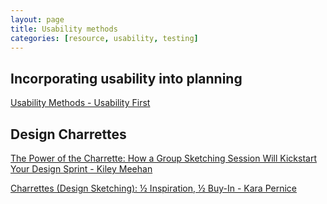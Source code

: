 ```yaml
---
layout: page
title: Usability methods
categories: [resource, usability, testing]
---
```


## Incorporating usability into planning

<a href="http://www.usabilityfirst.com/usability-methods/" target="_blank">Usability Methods - Usability First</a>

## Design Charrettes

<a href="https://medium.com/building-freshbooks/the-power-of-the-charrette-9f57d410f2e5#.d54q0zi18" target="_blank">The Power of the Charrette: How a Group Sketching Session Will Kickstart Your Design Sprint - Kiley Meehan</a>

<a href="https://www.nngroup.com/articles/design-charrettes/" target="_blank">Charrettes (Design Sketching): ½ Inspiration, ½ Buy-In  - Kara Pernice</a>
